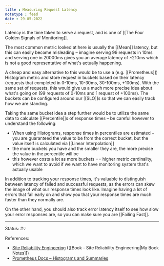 ```yaml
---
title : Measuring Request Latency
notetype : feed
date : 29-05-2022
---
```



Latency is the time taken to serve a request, and is one of [[The Four Golden Signals of Monitoring]].

The most common metric looked at here is usually the [[Mean]] latency, but this can easily become misleading – imagine serving 99 requests in 10ms and serving one in 20000ms gives you an average latency of ~210ms which is not a good representative of what's actually happening.

A cheap and easy alternative to this would be to use a (e.g. [[Prometheus]]) Histogram metric and store request in buckets based on their latency (requests that completed in 0-10ms, 10-30ms, 30-100ms, +100ms). With the same set of requests, this would give us a much more precise idea about what's going on (99 requests of 0-10ms and 1 request of +100ms). The buckets can be configured around our [[SLO]]s so that we can easily track how we are standing.

Taking the same bucket idea a step further would be to utilize the same data to calculate [[Percentile]]s of response times – be careful however to understand the following:
- When using Histograms, response times in percentiles are estimated – you are guaranteed the value to be from the correct bucket, but the value itself is calculated via [[Linear Interpolation]]
- the more buckets you have and the smaller they are, the more precise the value in the percentile will be
- this however costs a lot as more buckets == higher metric cardinality, which we want to avoid if we want to have monitoring system that's actually usable

In addition to tracking your response times, it's valuable to distinguish between latency of failed and successful requests, as the errors can skew the image of what our response times look like.  Imagine having a lot of errors that fail early on and show you that your response times are much faster than they normally are.

On the other hand, you should also track error latency itself to see how slow your error responses are, so you can make sure you are [[Failing Fast]].


-----

Status: #💡 

References:
- [Site Reliability Engineering](https://sre.google/sre-book/table-of-contents/) ([[Book - Site Reliability Engineering|My Book Notes]])
- [Prometheus Docs – Histograms and Summaries](https://prometheus.io/docs/practices/histograms/)
